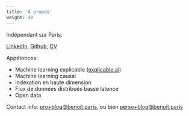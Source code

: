 ```yaml
---
title: 'À propos'
weight: 40
---
```


Indépendant sur Paris.

[LinkedIn](https://www.linkedin.com/in/benoitparis/), [Github](https://github.com/benoitparis), [CV](/CV_Benoit_Paris.pdf)

Appétences:

* Machine learning explicable ([explicable.ai](https://explicable.ai))
* Machine learning causal
* Indexation en haute dimension
* Flux de données distribués basse latence
* Open data

Contact info: pro+blog@benoit.paris, ou bien perso+blog@benoit.paris
